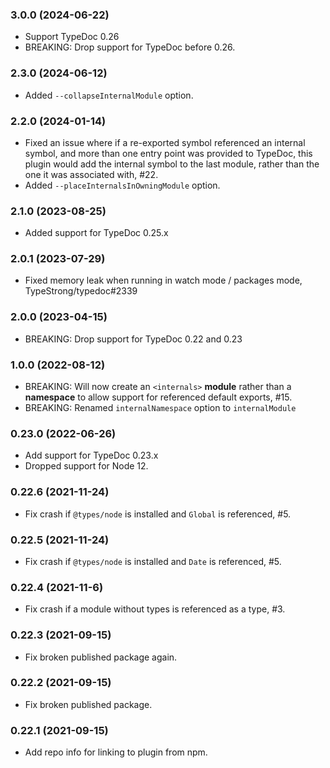 ### 3.0.0 (2024-06-22)

- Support TypeDoc 0.26
- BREAKING: Drop support for TypeDoc before 0.26.

### 2.3.0 (2024-06-12)

- Added `--collapseInternalModule` option.

### 2.2.0 (2024-01-14)

- Fixed an issue where if a re-exported symbol referenced an internal symbol, and more than one entry point was provided to TypeDoc,
  this plugin would add the internal symbol to the last module, rather than the one it was associated with, #22.
- Added `--placeInternalsInOwningModule` option.

### 2.1.0 (2023-08-25)

- Added support for TypeDoc 0.25.x

### 2.0.1 (2023-07-29)

- Fixed memory leak when running in watch mode / packages mode, TypeStrong/typedoc#2339

### 2.0.0 (2023-04-15)

- BREAKING: Drop support for TypeDoc 0.22 and 0.23

### 1.0.0 (2022-08-12)

- BREAKING: Will now create an `<internals>` **module** rather than a **namespace** to allow support for referenced default exports, #15.
- BREAKING: Renamed `internalNamespace` option to `internalModule`

### 0.23.0 (2022-06-26)

- Add support for TypeDoc 0.23.x
- Dropped support for Node 12.

### 0.22.6 (2021-11-24)

- Fix crash if `@types/node` is installed and `Global` is referenced, #5.

### 0.22.5 (2021-11-24)

- Fix crash if `@types/node` is installed and `Date` is referenced, #5.

### 0.22.4 (2021-11-6)

- Fix crash if a module without types is referenced as a type, #3.

### 0.22.3 (2021-09-15)

- Fix broken published package again.

### 0.22.2 (2021-09-15)

- Fix broken published package.

### 0.22.1 (2021-09-15)

- Add repo info for linking to plugin from npm.

